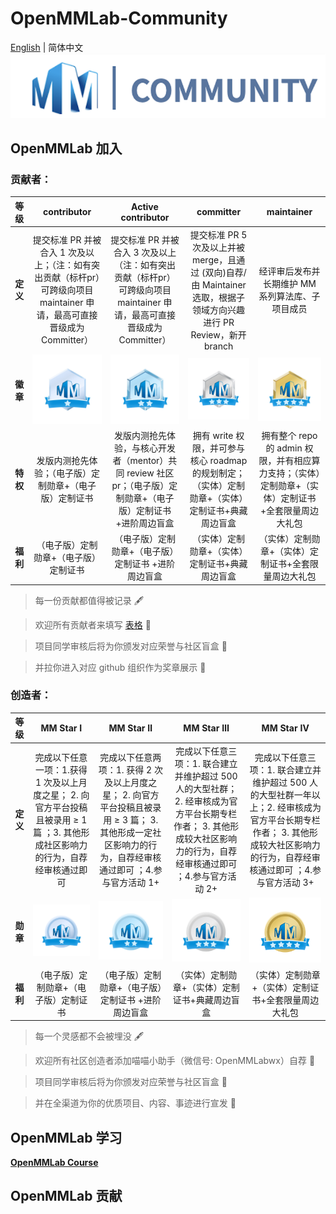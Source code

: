 # OpenMMLab-Community
[English](https://github.com/oyater/OpenMMLab-Community/blob/main/README.md) | 简体中文
![图标](https://github.com/oyater/OpenMMLab-Community/blob/main/icon/%E6%88%AA%E5%B1%8F2022-06-27%2016.35.29.png)

## OpenMMLab 加入

 ### 贡献者：
|**等级**     |  **contributor** | **Active contributor** | **committer** | **maintainer** | 
|:----:   |  :----:      | :----:             |:----:     |:----:      |
|**定义**  |提交标准 PR 并被合入 1 次及以上；（注：如有突出贡献（标杆pr）可跨级向项目 maintainer 申请，最高可直接晋级成为Committer） | 提交标准 PR 并被合入 3 次及以上 （注：如有突出贡献（标杆pr）可跨级向项目 maintainer 申请，最高可直接晋级成为Committer）    |提交标准 PR 5次及以上并被 merge，且通过 (双向)自荐/由 Maintainer 选取，根据子领域方向兴趣进行 PR Review，新开 branch  | 经评审后发布并长期维护 MM 系列算法库、子项目成员 |   
 |**徽章**  | ![1](https://github.com/oyater/OpenMMLab-Community/blob/main/icon/middle_img_v2_f9b16886-570c-491b-989e-39bf514c9b7g.jpg)| ![2](https://github.com/oyater/OpenMMLab-Community/blob/main/icon/middle_img_v2_ba4edb22-9419-4fad-ad5d-116f82d3396g.jpg)  | ![3](https://github.com/oyater/OpenMMLab-Community/blob/main/icon/middle_img_v2_ad58b85e-f7bc-4c7a-88c1-7e1deb2a484g.jpg)      |  ![4](https://github.com/oyater/OpenMMLab-Community/blob/main/icon/middle_img_v2_291efc97-1002-4e95-9888-1cad9ed41dfg.jpg)   |   
|**特权**   | 发版内测抢先体验；（电子版）定制勋章+（电子版）定制证书  |  发版内测抢先体验，与核心开发者（mentor）共同 review 社区pr；（电子版）定制勋章+（电子版）定制证书 +进阶周边盲盒    | 拥有 write 权限，并可参与核心 roadmap 的规划制定；（实体）定制勋章+（实体）定制证书+典藏周边盲盒  | 拥有整个 repo 的 admin 权限，并有相应算力支持；（实体）定制勋章+（实体）定制证书+全套限量周边大礼包          |   
|**福利**   | （电子版）定制勋章+（电子版）定制证书    |  （电子版）定制勋章+（电子版）定制证书 +进阶周边盲盒  |  （实体）定制勋章+（实体）定制证书+典藏周边盲盒     | （实体）定制勋章+（实体）定制证书+全套限量周边大礼包          |   

>每一份贡献都值得被记录 🖋

>欢迎所有贡献者来填写 [表格](https://home-dev.mai4u.com/contributor) 📒

>项目同学审核后将为你颁发对应荣誉与社区盲盒 🎁

>并拉你进入对应 github 组织作为奖章展示 🏅



 ### 创造者：
|**等级**     |  **MM Star Ⅰ** | **MM Star Ⅱ** | **MM Star Ⅲ** | **MM  Star Ⅳ** | 
|:----:   |  :----:      | :----:             |:----:     |:----:      |
|**定义**  | 完成以下任意一项：1.获得 1 次及以上月度之星； 2. 向官方平台投稿且被录用 ≥ 1 篇 ；3.  其他形成社区影响力的行为，自荐经审核通过即可      |  完成以下任意两项：1.  获得 2 次及以上月度之星； 2. 向官方平台投稿且被录用 ≥ 3 篇； 3. 其他形成一定社区影响力的行为，自荐经审核通过即可 ；4.参与官方活动 1+       |    完成以下任意三项：1. 联合建立并维护超过 500 人的大型社群；2.  经审核成为官方平台长期专栏作者； 3. 其他形成较大社区影响力的行为，自荐经审核通过即可 ；4.参与官方活动 2+  |      完成以下任意三项：1. 联合建立并维护超过 500 人的大型社群一年以上；2.  经审核成为官方平台长期专栏作者； 3. 其他形成较大社区影响力的行为，自荐经审核通过即可  ；4.参与官方活动 3+ |    
|**勋章**  |![1](https://github.com/oyater/OpenMMLab-Community/blob/main/icon/middle_img_v2_1851e415-8d5b-46dd-bd09-a65476185f4g.png)|![2](https://github.com/oyater/OpenMMLab-Community/blob/main/icon/middle_img_v2_9cffb5cd-4bc9-466d-80e2-9b112dc6db3g.jpg)|![3](https://github.com/oyater/OpenMMLab-Community/blob/main/icon/middle_img_v2_40bb6415-4390-430d-b8b7-5892b7893c9g.jpg) | ![4](https://github.com/oyater/OpenMMLab-Community/blob/main/icon/middle_img_v2_fb40cd76-83bb-4cc2-a5f3-4925a2b97aag.png)|
|**福利**   | （电子版）定制勋章+（电子版）定制证书    |  （电子版）定制勋章+（电子版）定制证书 +进阶周边盲盒  |  （实体）定制勋章+（实体）定制证书+典藏周边盲盒     | （实体）定制勋章+（实体）定制证书+全套限量周边大礼包          |   

>每一个灵感都不会被埋没 🖋

>欢迎所有社区创造者添加喵喵小助手（微信号: OpenMMLabwx）自荐 📒

>项目同学审核后将为你颁发对应荣誉与社区盲盒 🎁

>并在全渠道为你的优质项目、内容、事迹进行宣发 🏅

## OpenMMLab 学习

[**OpenMMLab Course**](https://github.com/wangruohui/OpenMMLabCourse)

## OpenMMLab 贡献



